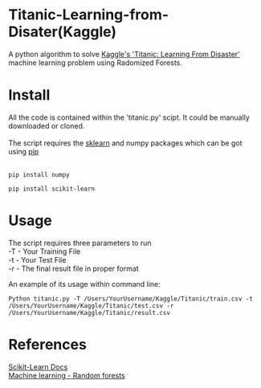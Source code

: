 Titanic-Learning-from-Disater(Kaggle)
=======================================
A python algorithm to solve [Kaggle's 'Titanic: Learning From Disaster'](https://www.kaggle.com/c/titanic-gettingStarted) machine learning problem using Radomized Forests.

Install
=======
All the code is contained within the 'titanic.py' scipt. It could be manually downloaded or cloned.<br>
<br>
The script requires the [sklearn](http://scikit-learn.org/stable/install.html) and numpy packages which can be got using [pip](https://pypi.python.org/pypi/pip)
<br>
<br>
```
pip install numpy
```
```
pip install scikit-learn
```

Usage
=====
The script requires three parameters to run <br>
-T - Your Training File <br>
-t - Your Test File  <br>
-r - The final result file in proper format  <br>

An example of its usage within command line:  <br>
```
Python titanic.py -T /Users/YourUsername/Kaggle/Titanic/train.csv -t /Users/YourUsername/Kaggle/Titanic/test.csv -r /Users/YourUsername/Kaggle/Titanic/result.csv
```
References
==========
[Scikit-Learn Docs](http://scikit-learn.org/stable/documentation.html)<br>
[Machine learning - Random forests](http://www.youtube.com/watch?v=3kYujfDgmNk)

